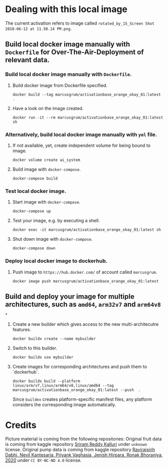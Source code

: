 
# Dealing with this local image

The current activation refers to image called `rotated_by_15_Screen Shot 2018-06-12 at 11.50.14 PM.png`.

## Build local docker image manually with `Dockerfile` for Over-The-Air-Deployment of relevant data.

### Build local docker image manually with `Dockerfile`.

1. Build docker image from Dockerfile specified.

    ```
    docker build --tag marcusgrum/activationbase_orange_okay_01:latest .
    ```

1. Have a look on the image created.    
    
    ```
    docker run -it --rm marcusgrum/activationbase_orange_okay_01:latest sh
    ```

### Alternatively, build local docker image manually with `yml` file.

1. If not available, yet, create independent volume for being bound to image.

    ```
    docker volume create ai_system
    ```
    
1. Build image with `docker-compose`.
    
    ```
    docker-compose build
    ```

### Test local docker image.

1. Start image with `docker-compose`.
    
    ```
    docker-compose up
    ```

1. Test your image, e.g. by executing a shell.

    ```
    docker exec -it marcusgrum/activationbase_orange_okay_01:latest sh
    ```
    
1. Shut down image with `docker-compose`.
    
    ```
    docker-compose down
    ```

### Deploy local docker image to dockerhub.
 
1. Push image to `https://hub.docker.com/` of account called `marcusgrum`.
    
    ```
    docker image push marcusgrum/activationbase_orange_okay_01:latest
    ```
    
## Build and deploy your image for multiple architectures, such as `amd64`, `arm32v7` and `arm64v8 `.

1. Create a new builder which gives access to the new multi-architecutre features.

    ```
    docker buildx create --name mybuilder
    ```

1. Switch to this builder.

    ```
    docker buildx use mybuilder
    ```

1. Create images for corresponding architectures and push them to ´dockerhub´.

    ```
    docker buildx build --platform linux/arm/v7,linux/arm64/v8,linux/amd64 --tag marcusgrum/activationbase_orange_okay_01:latest --push  .
    
    ```
    
    Since `buildex` creates platform-specific manifest files, any platform considers the corresponding image automatically.

# Credits

Picture material is coming from the following repositories:
Original fruit data is coming from kaggle repository [Sriram Reddy Kalluri](https://www.kaggle.com/sriramr/fruits-fresh-and-rotten-for-classification) under `unknown` license.
Original pump data is coming from kaggle repository [Ravirajsinh Dabhi, Nevil Kantesaria, Priyank Vaghasia, Jenish Hirpara, Ronak Bhoraniya, 2020](https://www.kaggle.com/ravirajsinh45/real-life-industrial-dataset-of-casting-product) under `CC BY-NC-ND 4.0` license.